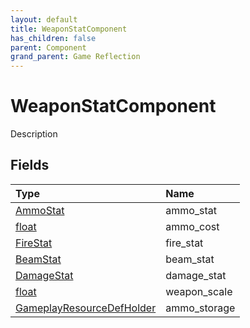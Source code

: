 ```yaml
---
layout: default
title: WeaponStatComponent
has_children: false
parent: Component
grand_parent: Game Reflection
---
```

# WeaponStatComponent
Description 

## Fields

| Type | Name |
|:----------|:--------------|
| [AmmoStat](/riftbreaker-wiki/docs/game-reflection/classes/ammo_stat/) | ammo_stat |
| [float](/riftbreaker-wiki/docs/game-reflection/components/float/) | ammo_cost |
| [FireStat](/riftbreaker-wiki/docs/game-reflection/classes/fire_stat/) | fire_stat |
| [BeamStat](/riftbreaker-wiki/docs/game-reflection/classes/beam_stat/) | beam_stat |
| [DamageStat](/riftbreaker-wiki/docs/game-reflection/classes/damage_stat/) | damage_stat |
| [float](/riftbreaker-wiki/docs/game-reflection/components/float/) | weapon_scale |
| [GameplayResourceDefHolder](/riftbreaker-wiki/docs/game-reflection/components/gameplay_resource_def_holder/) | ammo_storage |

